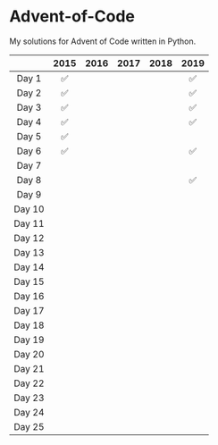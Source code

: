 # Advent-of-Code
My solutions for Advent of Code written in Python.

|        | 2015 | 2016 | 2017 | 2018 | 2019 |
| :----: | :--: | :--: | :--: | :--: | :--: |
| Day 1  |  ✅   |      |      |      |  ✅   |
| Day 2  |  ✅   |      |      |      |  ✅   |
| Day 3  |  ✅   |      |      |      |  ✅   |
| Day 4  |  ✅   |      |      |      |  ✅   |
| Day 5  |  ✅   |      |      |      |      |
| Day 6  |  ✅   |      |      |      |  ✅   |
| Day 7  |      |      |      |      |      |
| Day 8  |      |      |      |      |  ✅   |
| Day 9  |      |      |      |      |      |
| Day 10 |      |      |      |      |      |
| Day 11 |      |      |      |      |      |
| Day 12 |      |      |      |      |      |
| Day 13 |      |      |      |      |      |
| Day 14 |      |      |      |      |      |
| Day 15 |      |      |      |      |      |
| Day 16 |      |      |      |      |      |
| Day 17 |      |      |      |      |      |
| Day 18 |      |      |      |      |      |
| Day 19 |      |      |      |      |      |
| Day 20 |      |      |      |      |      |
| Day 21 |      |      |      |      |      |
| Day 22 |      |      |      |      |      |
| Day 23 |      |      |      |      |      |
| Day 24 |      |      |      |      |      |
| Day 25 |      |      |      |      |      |